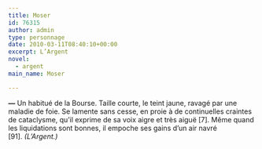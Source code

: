 ```yaml
---
title: Moser
id: 76315
author: admin
type: personnage
date: 2010-03-11T08:40:10+00:00
excerpt: L’Argent
novel:
  - argent
main_name: Moser

---
```

**—** Un habitué de la Bourse. Taille courte, le teint jaune, ravagé par une maladie de foie. Se lamente sans cesse, en proie à de continuelles craintes de cataclysme, qu’il exprime de sa voix aigre et très aiguë [7]. Même quand les liquidations sont bonnes, il empoche ses gains d’un air navré [91]. _(L’Argent.)_